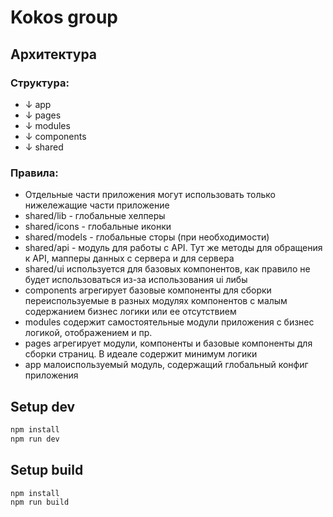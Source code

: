 # Kokos group

## Архитектура

### Структура:
* ↓ app
* ↓ pages 
* ↓ modules
* ↓ components
* ↓ shared

### Правила:
* Отдельные части приложения могут использовать только нижележащие части приложение
* shared/lib - глобальные хелперы
* shared/icons - глобальные иконки
* shared/models - глобальные сторы (при необходимости)
* shared/api - модуль для работы с API. Тут же методы для обращения к API, мапперы данных с сервера и для сервера
* shared/ui используется для базовых компонентов, как правило не будет использоваться из-за использования ui либы
* components агрегирует базовые компоненты для сборки переиспользуемые в разных модулях компонентов с малым содержанием бизнес логики или ее отсутствием
* modules содержит самостоятельные модули приложения с бизнес логикой, отображением и пр.
* pages агрегирует модули, компоненты и базовые компоненты для сборки страниц. В идеале содержит минимум  логики
* app малоиспользуемый модуль, содержащий глобальный конфиг приложения

## Setup dev

```sh
npm install
npm run dev
```

## Setup build

```sh
npm install
npm run build
```